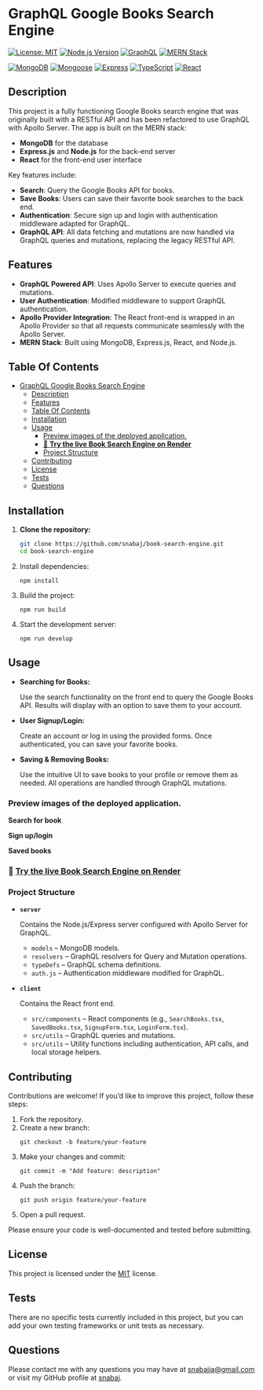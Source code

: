 # GraphQL Google Books Search Engine

[![License: MIT](https://img.shields.io/badge/License-MIT-yellow.svg)](https://opensource.org/licenses/MIT)
[![Node.js Version](https://img.shields.io/badge/Node-%3E%3D14-brightgreen.svg)](https://nodejs.org/)
[![GraphQL](https://img.shields.io/badge/GraphQL-ApolloServer-ff69b4.svg)](https://www.apollographql.com/)
[![MERN Stack](https://img.shields.io/badge/MERN-Stack-blue.svg)](https://www.mongodb.com/mern-stack)

[![MongoDB](https://img.shields.io/badge/MongoDB-%234ea94b.svg?style=for-the-badge&logo=mongodb&logoColor=white)](https://www.mongodb.com/)
[![Mongoose](https://img.shields.io/badge/Mongoose-%2300cf4b.svg?style=for-the-badge&logo=mongoose&logoColor=white)](https://mongoosejs.com/)
[![Express](https://img.shields.io/badge/Express-%23404d59.svg?style=for-the-badge&logo=express&logoColor=%2361DAFB)](https://expressjs.com/)
[![TypeScript](https://img.shields.io/badge/TypeScript-007ACC.svg?style=for-the-badge&logo=typescript&logoColor=white)](https://www.typescriptlang.org/)
[![React](https://img.shields.io/badge/React-20232A.svg?style=for-the-badge&logo=react&logoColor=61DAFB)](https://reactjs.org/)

## Description

This project is a fully functioning Google Books search engine that was originally built with a RESTful API and has been refactored to use GraphQL with Apollo Server. The app is built on the MERN stack:

- **MongoDB** for the database
- **Express.js** and **Node.js** for the back-end server
- **React** for the front-end user interface

Key features include:

- **Search**: Query the Google Books API for books.
- **Save Books**: Users can save their favorite book searches to the back end.
- **Authentication**: Secure sign up and login with authentication middleware adapted for GraphQL.
- **GraphQL API**: All data fetching and mutations are now handled via GraphQL queries and mutations, replacing the legacy RESTful API.

## Features

- **GraphQL Powered API**: Uses Apollo Server to execute queries and mutations.
- **User Authentication**: Modified middleware to support GraphQL authentication.
- **Apollo Provider Integration**: The React front-end is wrapped in an Apollo Provider so that all requests communicate seamlessly with the Apollo Server.
- **MERN Stack**: Built using MongoDB, Express.js, React, and Node.js.

## Table Of Contents

- [GraphQL Google Books Search Engine](#graphql-google-books-search-engine)
  - [Description](#description)
  - [Features](#features)
  - [Table Of Contents](#table-of-contents)
  - [Installation](#installation)
  - [Usage](#usage)
    - [Preview images of the deployed application.](#preview-images-of-the-deployed-application)
    - [🚀 **Try the live Book Search Engine on Render**](#-try-the-live-book-search-engine-on-render)
    - [Project Structure](#project-structure)
  - [Contributing](#contributing)
  - [License](#license)
  - [Tests](#tests)
  - [Questions](#questions)

## Installation

1. **Clone the repository:**

   ```bash
   git clone https://github.com/snabaj/book-search-engine.git
   cd book-search-engine

   ```

2. Install dependencies:
   ```
   npm install
   ```
3. Build the project:
   ```
   npm run build
   ```
4. Start the development server:
   ```
   npm run develop
   ```

## Usage

- **Searching for Books:**

  Use the search functionality on the front end to query the Google Books API. Results will display with an option to save them to your account.

- **User Signup/Login:**

  Create an account or log in using the provided forms. Once authenticated, you can save your favorite books.

- **Saving & Removing Books:**

  Use the intuitive UI to save books to your profile or remove them as needed. All operations are handled through GraphQL mutations.

### Preview images of the deployed application.

**Search for book**

**Sign up/login**

**Saved books**

### 🚀 **[Try the live Book Search Engine on Render](https://REPLACE-rv08.onrender.com)**

### Project Structure

- **`server`**

  Contains the Node.js/Express server configured with Apollo Server for GraphQL.

  - `models` – MongoDB models.
  - `resolvers` – GraphQL resolvers for Query and Mutation operations.
  - `typeDefs` – GraphQL schema definitions.
  - `auth.js` – Authentication middleware modified for GraphQL.

- **`client`**

  Contains the React front end.

  - `src/components` – React components (e.g., `SearchBooks.tsx`, `SavedBooks.tsx`, `SignupForm.tsx`, `LoginForm.tsx`).
  - `src/utils` – GraphQL queries and mutations.
  - `src/utils` – Utility functions including authentication, API calls, and local storage helpers.

## Contributing

Contributions are welcome! If you’d like to improve this project, follow these steps:

1. Fork the repository.
2. Create a new branch:
   ```
   git checkout -b feature/your-feature
   ```
3. Make your changes and commit:
   ```
   git commit -m "Add feature: description"
   ```
4. Push the branch:
   ```
   git push origin feature/your-feature
   ```
5. Open a pull request.

Please ensure your code is well-documented and tested before submitting.

## License

This project is licensed under the [MIT](https://opensource.org/licenses/MIT) license.

## Tests

There are no specific tests currently included in this project, but you can add your own testing frameworks or unit tests as necessary.

## Questions

Please contact me with any questions you may have at [snabajja@gmail.com](mailto:snabajja@gmail.com) or visit my GitHub profile at [snabaj](https://github.com/snabaj).
